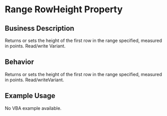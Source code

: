 # Range RowHeight Property

## Business Description
Returns or sets the height of the first row in the range specified, measured in points. Read/write Variant.

## Behavior
Returns or sets the height of the first row in the range specified, measured in points. Read/writeVariant.

## Example Usage
No VBA example available.
